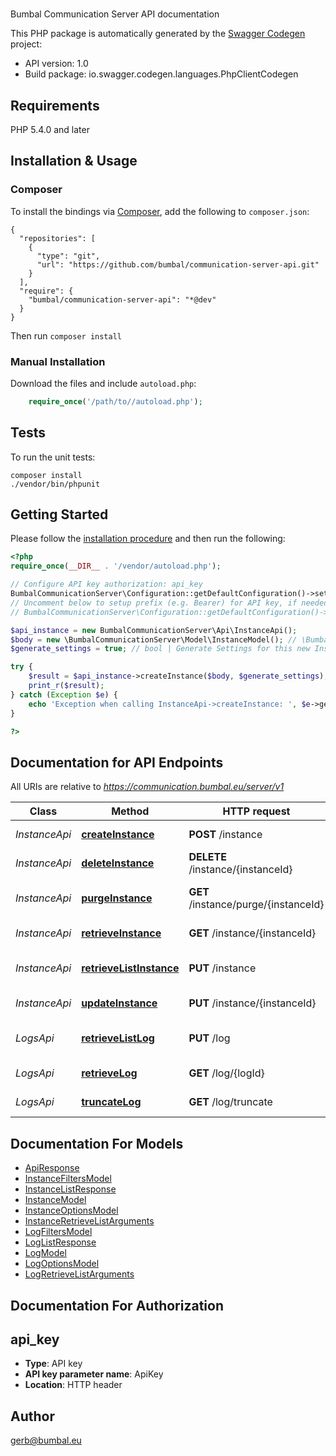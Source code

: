 # 
Bumbal Communication Server API documentation

This PHP package is automatically generated by the [Swagger Codegen](https://github.com/swagger-api/swagger-codegen) project:

- API version: 1.0
- Build package: io.swagger.codegen.languages.PhpClientCodegen

## Requirements

PHP 5.4.0 and later

## Installation & Usage
### Composer

To install the bindings via [Composer](http://getcomposer.org/), add the following to `composer.json`:

```
{
  "repositories": [
    {
      "type": "git",
      "url": "https://github.com/bumbal/communication-server-api.git"
    }
  ],
  "require": {
    "bumbal/communication-server-api": "*@dev"
  }
}
```

Then run `composer install`

### Manual Installation

Download the files and include `autoload.php`:

```php
    require_once('/path/to//autoload.php');
```

## Tests

To run the unit tests:

```
composer install
./vendor/bin/phpunit
```

## Getting Started

Please follow the [installation procedure](#installation--usage) and then run the following:

```php
<?php
require_once(__DIR__ . '/vendor/autoload.php');

// Configure API key authorization: api_key
BumbalCommunicationServer\Configuration::getDefaultConfiguration()->setApiKey('ApiKey', 'YOUR_API_KEY');
// Uncomment below to setup prefix (e.g. Bearer) for API key, if needed
// BumbalCommunicationServer\Configuration::getDefaultConfiguration()->setApiKeyPrefix('ApiKey', 'Bearer');

$api_instance = new BumbalCommunicationServer\Api\InstanceApi();
$body = new \BumbalCommunicationServer\Model\InstanceModel(); // \BumbalCommunicationServer\Model\InstanceModel | Instance object
$generate_settings = true; // bool | Generate Settings for this new Instance

try {
    $result = $api_instance->createInstance($body, $generate_settings);
    print_r($result);
} catch (Exception $e) {
    echo 'Exception when calling InstanceApi->createInstance: ', $e->getMessage(), PHP_EOL;
}

?>
```

## Documentation for API Endpoints

All URIs are relative to *https://communication.bumbal.eu/server/v1*

Class | Method | HTTP request | Description
------------ | ------------- | ------------- | -------------
*InstanceApi* | [**createInstance**](docs/Api/InstanceApi.md#createinstance) | **POST** /instance | Create a Instance
*InstanceApi* | [**deleteInstance**](docs/Api/InstanceApi.md#deleteinstance) | **DELETE** /instance/{instanceId} | Delete a Instance
*InstanceApi* | [**purgeInstance**](docs/Api/InstanceApi.md#purgeinstance) | **GET** /instance/purge/{instanceId} | Purge data for an Instance
*InstanceApi* | [**retrieveInstance**](docs/Api/InstanceApi.md#retrieveinstance) | **GET** /instance/{instanceId} | Retrieve a Instance
*InstanceApi* | [**retrieveListInstance**](docs/Api/InstanceApi.md#retrievelistinstance) | **PUT** /instance | Retrieve List of Instances
*InstanceApi* | [**updateInstance**](docs/Api/InstanceApi.md#updateinstance) | **PUT** /instance/{instanceId} | Update an Instance
*LogsApi* | [**retrieveListLog**](docs/Api/LogsApi.md#retrievelistlog) | **PUT** /log | Retrieve List of Activities
*LogsApi* | [**retrieveLog**](docs/Api/LogsApi.md#retrievelog) | **GET** /log/{logId} | Retrieve a log entry
*LogsApi* | [**truncateLog**](docs/Api/LogsApi.md#truncatelog) | **GET** /log/truncate | Truncate Log Table


## Documentation For Models

 - [ApiResponse](docs/Model/ApiResponse.md)
 - [InstanceFiltersModel](docs/Model/InstanceFiltersModel.md)
 - [InstanceListResponse](docs/Model/InstanceListResponse.md)
 - [InstanceModel](docs/Model/InstanceModel.md)
 - [InstanceOptionsModel](docs/Model/InstanceOptionsModel.md)
 - [InstanceRetrieveListArguments](docs/Model/InstanceRetrieveListArguments.md)
 - [LogFiltersModel](docs/Model/LogFiltersModel.md)
 - [LogListResponse](docs/Model/LogListResponse.md)
 - [LogModel](docs/Model/LogModel.md)
 - [LogOptionsModel](docs/Model/LogOptionsModel.md)
 - [LogRetrieveListArguments](docs/Model/LogRetrieveListArguments.md)


## Documentation For Authorization


## api_key

- **Type**: API key
- **API key parameter name**: ApiKey
- **Location**: HTTP header


## Author

gerb@bumbal.eu


